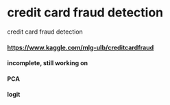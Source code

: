 # credit card fraud detection
 credit card fraud detection
#### https://www.kaggle.com/mlg-ulb/creditcardfraud

#### incomplete, still working on 
#### PCA 
#### logit
